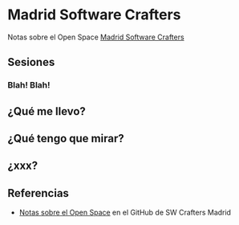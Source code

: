 # Madrid Software Crafters

Notas sobre el Open Space [Madrid Software Crafters](http://madswcraft.com/)

## Sesiones

### Blah! Blah!

## ¿Qué me llevo?

## ¿Qué tengo que mirar?

## ¿xxx?

## Referencias

- [Notas sobre el Open Space](https://github.com/SoftwareCraftersMadrid/resumen-madswcraft18) en el GitHub de SW Crafters Madrid
